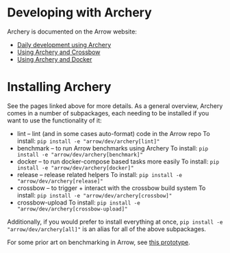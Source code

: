 <!--
  ~ Licensed to the Apache Software Foundation (ASF) under one
  ~ or more contributor license agreements.  See the NOTICE file
  ~ distributed with this work for additional information
  ~ regarding copyright ownership.  The ASF licenses this file
  ~ to you under the Apache License, Version 2.0 (the
  ~ "License"); you may not use this file except in compliance
  ~ with the License.  You may obtain a copy of the License at
  ~
  ~   http://www.apache.org/licenses/LICENSE-2.0
  ~
  ~ Unless required by applicable law or agreed to in writing,
  ~ software distributed under the License is distributed on an
  ~ "AS IS" BASIS, WITHOUT WARRANTIES OR CONDITIONS OF ANY
  ~ KIND, either express or implied.  See the License for the
  ~ specific language governing permissions and limitations
  ~ under the License.
  -->

# Developing with Archery

Archery is documented on the Arrow website:

* [Daily development using Archery](https://arrow.apache.org/docs/developers/continuous_integration/archery.html)
* [Using Archery and Crossbow](https://arrow.apache.org/docs/developers/continuous_integration/crossbow.html)
* [Using Archery and Docker](https://arrow.apache.org/docs/developers/continuous_integration/docker.html)

# Installing Archery

See the pages linked above for more details. As a general overview, Archery
comes in a number of subpackages, each needing to be installed if you want
to use the functionality of it:

* lint – lint (and in some cases auto-format) code in the Arrow repo
  To install: `pip install -e "arrow/dev/archery[lint]"`
* benchmark – to run Arrow benchmarks using Archery
  To install: `pip install -e "arrow/dev/archery[benchmark]"`
* docker – to run docker-compose based tasks more easily
  To install: `pip install -e "arrow/dev/archery[docker]"`
* release – release related helpers
  To install: `pip install -e "arrow/dev/archery[release]"`
* crossbow – to trigger + interact with the crossbow build system
  To install: `pip install -e "arrow/dev/archery[crossbow]"`
* crossbow-upload
  To install: `pip install -e "arrow/dev/archery[crossbow-upload]"`

Additionally, if you would prefer to install everything at once,
`pip install -e "arrow/dev/archery[all]"` is an alias for all of
the above subpackages.

For some prior art on benchmarking in Arrow, see [this prototype](https://github.com/apache/arrow/tree/0409498819332fc479f8df38babe3426d707fb9e/dev/benchmarking).